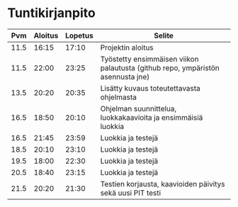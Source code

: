 # Tuntikirjanpito
|Pvm|Aloitus|Lopetus|Selite|
|---|-------|-------|------|
|11.5|16:15|17:10|Projektin aloitus|
|11.5|22:00|23:25|Työstetty ensimmäisen viikon palautusta (github repo, ympäristön asennusta jne)|
|13.5|20:20|20:35|Lisätty kuvaus toteutettavasta ohjelmasta|
|16.5|18:50|20:10|Ohjelman suunnittelua, luokkakaavioita ja ensimmäisiä luokkia|
|16.5|21:45|23:59|Luokkia ja testejä|
|18.5|20:10|23:10|Luokkia ja testejä|
|19.5|18:00|22:30|Luokkia ja testejä|
|20.5|18:40|23:15|Luokkia ja testejä|
|21.5|20:20|21:30|Testien korjausta, kaavioiden päivitys sekä uusi PIT testi|
